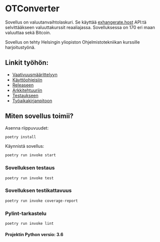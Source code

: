 # **OTConverter**

Sovellus on valuutanvaihtolaskuri. Se käyttää [exhangerate.host](https://exchangerate.host/#/) API:tä selvittääkseen valuuttakurssit reaaliajassa. Sovelluksessa on 170 eri maan valuuttaa sekä Bitcoin.

Sovellus on tehty Helsingin yliopiston Ohjelmistotekniikan kurssille harjoitustyönä.


## Linkit työhön:

* [Vaativuusmäärittelyyn](https://github.com/Sanexi/ot-harjoitustyo/blob/master/dokumentaatio/vaatimusmaarittely.md)
* [Käyttöohjeisiin](https://github.com/Sanexi/ot-harjoitustyo/blob/master/dokumentaatio/kayttoohje.md)
* [Releaseen](https://github.com/Sanexi/ot-harjoitustyo/releases)
* [Arkkitehtuuriin](https://github.com/Sanexi/ot-harjoitustyo/blob/master/dokumentaatio/arkkitehtuuri.md)
* [Testaukseen](https://github.com/Sanexi/ot-harjoitustyo/blob/master/dokumentaatio/testaus.md)
* [Työaikakirjanpitoon](https://github.com/Sanexi/ot-harjoitustyo/blob/master/dokumentaatio/tyoaikakirjanpito.md)




## Miten sovellus toimii?

Asenna riippuvuudet:
```bash
poetry install
```

Käynnistä sovellus:
```bash
poetry run invoke start
```

### Sovelluksen testaus

```bash
poetry run invoke test
```


### Sovelluksen testikattavuus

```bash
poetry run invoke coverage-report
```


### Pylint-tarkastelu

```bash
poetry run invoke lint
```


#### Projektin Python versio: 3.6
